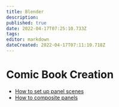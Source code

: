 ```yaml
---
title: Blender
description: 
published: true
date: 2022-04-17T07:25:10.733Z
tags: 
editor: markdown
dateCreated: 2022-04-17T07:11:10.718Z
---
```


# Comic Book Creation

* [How to set up panel scenes](how-to-setup-panel-scenes)
* [How to composite panels](how-to-composite-panels)